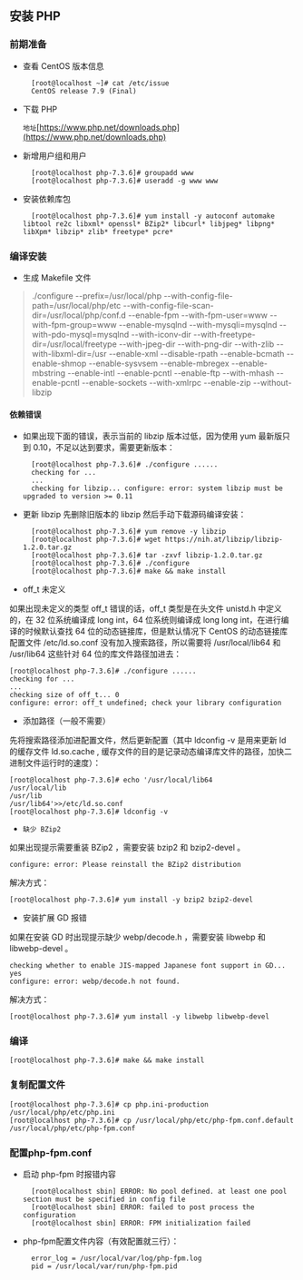 ## 安装 PHP

### 前期准备

- 查看 CentOS 版本信息

		[root@localhost ~]# cat /etc/issue
		CentOS release 7.9 (Final)
		
- 下载 PHP

	`地址`[https://www.php.net/downloads.php](https://www.php.net/downloads.php)	
	
- 新增用户组和用户

		[root@localhost php-7.3.6]# groupadd www
		[root@localhost php-7.3.6]# useradd -g www www
		
- 安装依赖库包

		[root@localhost php-7.3.6]# yum install -y autoconf automake libtool re2c libxml* openssl* BZip2* libcurl* libjpeg* libpng* libXpm* libzip* zlib* freetype* pcre* 
		
### 编译安装

- 生成 Makefile 文件

>./configure --prefix=/usr/local/php --with-config-file-path=/usr/local/php/etc --with-config-file-scan-dir=/usr/local/php/conf.d --enable-fpm --with-fpm-user=www --with-fpm-group=www --enable-mysqlnd --with-mysqli=mysqlnd --with-pdo-mysql=mysqlnd --with-iconv-dir --with-freetype-dir=/usr/local/freetype --with-jpeg-dir --with-png-dir --with-zlib --with-libxml-dir=/usr --enable-xml --disable-rpath --enable-bcmath --enable-shmop --enable-sysvsem --enable-mbregex --enable-mbstring --enable-intl --enable-pcntl --enable-ftp --with-mhash --enable-pcntl --enable-sockets --with-xmlrpc --enable-zip --without-libzip 


#### 依赖错误

- 如果出现下面的错误，表示当前的 libzip 版本过低，因为使用 yum 最新版只到 0.10，不足以达到要求，需要更新版本：

		[root@localhost php-7.3.6]# ./configure ......
		checking for ...
		...
		checking for libzip... configure: error: system libzip must be upgraded to version >= 0.11

- 更新 libzip
先删除旧版本的 libzip 然后手动下载源码编译安装：

		[root@localhost php-7.3.6]# yum remove -y libzip
		[root@localhost php-7.3.6]# wget https://nih.at/libzip/libzip-1.2.0.tar.gz
		[root@localhost php-7.3.6]# tar -zxvf libzip-1.2.0.tar.gz
		[root@localhost php-7.3.6]# ./configure
		[root@localhost php-7.3.6]# make && make install
		
- off_t 未定义

如果出现未定义的类型 off_t 错误的话，off_t 类型是在头文件 unistd.h 中定义的，在 32 位系统编译成 long int，64 位系统则编译成 long long int，在进行编译的时候默认查找 64 位的动态链接库，但是默认情况下 CentOS 的动态链接库配置文件 /etc/ld.so.conf 没有加入搜索路径，所以需要将 /usr/local/lib64 和 /usr/lib64 这些针对 64 位的库文件路径加进去：

	[root@localhost php-7.3.6]# ./configure ......
	checking for ...
	...
	checking size of off_t... 0
	configure: error: off_t undefined; check your library configuration
	
- 添加路径（一般不需要）

先将搜索路径添加进配置文件，然后更新配置（其中 ldconfig -v 是用来更新 ld 的缓存文件 ld.so.cache , 缓存文件的目的是记录动态编译库文件的路径，加快二进制文件运行时的速度）：

	[root@localhost php-7.3.6]# echo '/usr/local/lib64
	/usr/local/lib
	/usr/lib
	/usr/lib64'>>/etc/ld.so.conf
	[root@localhost php-7.3.6]# ldconfig -v
	
- `缺少 BZip2`

如果出现提示需要重装 BZip2 ，需要安装 bzip2 和 bzip2-devel 。

	configure: error: Please reinstall the BZip2 distribution

解决方式：

	[root@localhost php-7.3.6]# yum install -y bzip2 bzip2-devel

- 安装扩展 GD 报错

如果在安装 GD 时出现提示缺少 webp/decode.h ，需要安装 libwebp 和 libwebp-devel 。

	checking whether to enable JIS-mapped Japanese font support in GD... yes
	configure: error: webp/decode.h not found.

解决方式：

	[root@localhost php-7.3.6]# yum install -y libwebp libwebp-devel
	
### 编译

	[root@localhost php-7.3.6]# make && make install
	
### 复制配置文件

	[root@localhost php-7.3.6]# cp php.ini-production /usr/local/php/etc/php.ini
	[root@localhost php-7.3.6]# cp /usr/local/php/etc/php-fpm.conf.default /usr/local/php/etc/php-fpm.conf
	
### 配置php-fpm.conf

- 启动 php-fpm 时报错内容

		[root@localhost sbin] ERROR: No pool defined. at least one pool section must be specified in config file
		[root@localhost sbin] ERROR: failed to post process the configuration
		[root@localhost sbin] ERROR: FPM initialization failed
		
- php-fpm配置文件内容（有效配置就三行）：

		error_log = /usr/local/var/log/php-fpm.log
		pid = /usr/local/var/run/php-fpm.pid

	